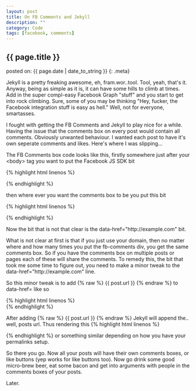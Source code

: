 ```yaml
---
layout: post
title: On FB Comments and Jekyll
description: ""
category: Code
tags: [facebook, comments]
---
```


## {{ page.title }}

posted on: {{ page.date | date_to_string }}
{: .meta}

Jekyll is a pretty freaking awesome, eh, fram.wor..tool. Tool, yeah, that's it. Anyway, being as simple as it is, it can have some hills to climb at times.
Add in the super compl-easy Facebook Graph "stuff" and you start to get into rock climbing. Sure, some of you may be thinking "Hey, fucker, the Facebook integration stuff is easy as hell." Well, not for everyone, smartasses. <!--more-->

I fought with getting the FB Comments and Jekyll to play nice for a while. Having the issue that the comments box on every post would contain all comments. Obviously unwanted behaviour. I wanted each post to have it's own seperate comments and likes. Here's where I was slipping...

The FB Comments box code looks like this,
firstly somewhere just after your <span class="highlight2"><span class="nt">&lt;body&gt;</span></span> tag you want to put the Facebook JS SDK bit

{% highlight html linenos %}
<div id="fb-root"></div>
<script>(function(d, s, id) {
  var js, fjs = d.getElementsByTagName(s)[0];
  if (d.getElementById(id)) return;
  js = d.createElement(s); js.id = id;
  js.src = "//connect.facebook.net/en_US/all.js#xfbml=1&appId=[YOUR APPID HERE]";
  fjs.parentNode.insertBefore(js, fjs);
}(document, 'script', 'facebook-jssdk'));</script>
{% endhighlight %}

then where ever you want the comments box to be you put this bit

{% highlight html linenos %}
<div class="fb-comments" data-href="http://example.com" data-width="600" data-num-posts="2" data-colorscheme="dark"></div>
{% endhighlight %}

<p class="highlight2">Now the bit that is not that clear is the <span class="na">data-href=</span><span class="s">&quot;http://example.com&quot;</span> bit.</p>

<p class="highlight2">What is not clear at first is that if you just use your domain, then no matter where and how many times you put the fb-comments div, you get the same comments box. So if you have the comments box on multiple posts or pages each of these will share the comments. To remedy this, the bit that took me some time to figure out, you need to make a minor tweak to the <span class="na">data-href=</span><span class="s">&quot;http://example.com&quot;</span> line.</p>

<p class="highlight2">So this minor tweak is to add {% raw %} {{ post.url }} {% endraw %} to <span class="na">data-href=</span> like so</p>
{% highlight html linenos %}
<div class="fb-comments" data-href="http://example.com{% raw %}{{ post.url }}/{% endraw %}" data-width="600" data-num-posts="2" data-colorscheme="dark"></div>
{% endhighlight %}

After adding {% raw %} {{ post.url }} {% endraw %} Jekyll will append the.. well, posts url. Thus rendering this
{% highlight html linenos %}
<div class="fb-comments" data-href="http://dhodgkin.github.com/2013/08/19/on-fb-comments-and-jekyll/" 
	data-width="600" data-num-posts="2" data-colorscheme="dark"></div>
{% endhighlight %}
or something similar depending on how you have your permalinks setup.

So there you go. Now all your posts will have their own comments boxes, or like buttons (yep works for like buttons too). Now go drink some good micro-brew beer, eat some bacon and get into arguments with people in the comments boxes of your posts. 

Later.
